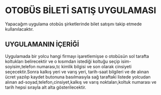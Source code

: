 # OTOBÜS BİLETİ SATIŞ UYGULAMASI
Yapacağım uygulama otobüs şirketlerinde bilet satışını takip etmede kullanılacaktır.
## UYGULAMANIN İÇERİĞİ
Uygulamada bir yolcu hangi firmayı işaretlemişse o otobüsün sol tarafta koltukları belirecektir ve o kısımdan istediği koltuğu seçip isim-soyisim,telefon numarası,tc kimlik bilgisi ve son olarak cinsiyeti seçecektir.Sonra kalkış yeri ve varış yeri, tarih-saat bilgileri ve de alınan ücret yazılıp kaydet butonuna basılmasıyla sağ taraftaki listede yolcudan alınan ad-soyad,telefon,cinsiyet,kalkış ve varış noktaları,koltuk numarası ve tarih hepsi sırayla alt alta gösterilecektir.
